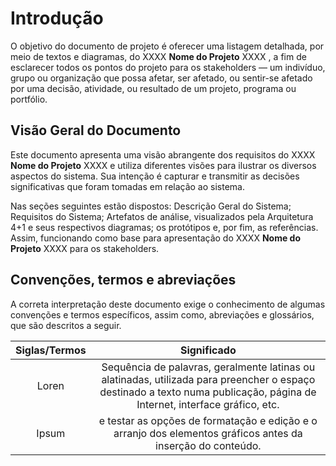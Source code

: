 # Introdução

O objetivo do documento de projeto é oferecer uma listagem detalhada, por meio de textos e diagramas, do XXXX **Nome do Projeto** XXXX , a fim de esclarecer todos os pontos do projeto para os stakeholders — um  indivíduo,  grupo  ou  organização  que  possa  afetar,  ser  afetado,  ou  sentir-se  afetado por uma decisão, atividade, ou resultado de um projeto, programa ou portfólio.

## Visão Geral do Documento

Este documento apresenta uma visão abrangente dos requisitos do XXXX **Nome do Projeto** XXXX e utiliza diferentes visões para ilustrar os diversos aspectos do sistema. Sua intenção é capturar e transmitir as decisões significativas que foram tomadas em relação ao sistema. 

Nas seções seguintes estão dispostos: Descrição Geral do Sistema; Requisitos do Sistema; Artefatos de análise, visualizados pela Arquitetura 4+1 e seus respectivos diagramas; os protótipos e, por fim, as referências. Assim, funcionando como base para apresentação do XXXX **Nome do Projeto** XXXX  para os stakeholders. 
    
## Convenções, termos e abreviações

A correta interpretação deste documento exige o conhecimento de algumas convenções e termos específicos, assim como, abreviações e glossários, que são descritos a seguir.

|Siglas/Termos |Significado|
|:--:|:--:|
|Loren|Sequência de palavras, geralmente latinas ou alatinadas, utilizada para preencher o espaço destinado a texto numa publicação, página de Internet, interface gráfico, etc. |
|Ipsum|e testar as opções de formatação e edição e o arranjo dos elementos gráficos antes da inserção do conteúdo.|